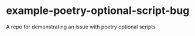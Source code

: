 # example-poetry-optional-script-bug
A repo for demonstrating an issue with poetry optional scripts
